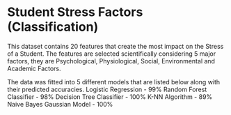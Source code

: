 # Student Stress Factors (Classification)
This dataset contains 20 features that create the most impact on the Stress of a Student. The features are selected scientifically considering 5 major factors, they are Psychological, Physiological, Social, Environmental and Academic Factors.

The data was fitted into 5 different models that are listed below along with their predicted accuracies.
    Logistic Regression - 99%
    Random Forest Classifier - 98%
    Decision Tree Classifier - 100% 
    K-NN Algorithm - 89%
    Naive Bayes Gaussian Model - 100% 
